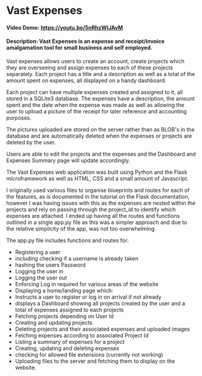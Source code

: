 # Vast Expenses
#### Video Demo:  https://youtu.be/5nRhzWlJAvM
#### Description: Vast Expenses is an expense and receipt/invoice amalgamation tool for small business and self employed.

Vast expenses allows users to create an account, create projects which they are overseeing and assign expenses to each of these projects separately. Each project has a title and a description as well as a total of the amount spent on expenses, all displayed on a handy dashboard.

Each project can have multiple expenses created and assigned to it, all stored in a SQLite3 database. The expenses have a description, the amount spent and the date when the expense was made as well as allowing the user to upload a picture of the receipt for later reference and accounting purposes.

The pictures uploaded are stored on the server rather than as BLOB's in the database and are automatically deleted when the expenses or projects are deleted by the user.

Users are able to edit the projects and the expenses and the Dashboard and Expenses Summary page will update accordingly.

The Vast Expenses web application was built using Python and the Flask microframework as well as HTML, CSS and a small amount of Javascript.

I originally used various files to organise blueprints and routes for each of the features, as is documented in the tutorial on the Flask documentation, however I was having issues with this as the expenses are nested within the projects and rely on passing through the project_id to identify which expenses are attached. I ended up having all the routes and functions outlined in a single app.py file as this was a simpler approach and due to the relative simplicity of the app, was not too overwhelming.

The app.py file includes functions and routes for:

- Registering a user
 - including checking if a username is already taken
 - hashing the users Password
- Logging the user in
- Logging the user out
- Enforcing Log in required for various areas of the website
- Displaying a home/landing page which:
 - Instructs a user to register or log in on arrival if not already
 - displays a Dashboard showing all projects created by the user and a total of expenses assigned to each projects
- Fetching projects depending on User Id
- Creating and updating projects
- Deleting projects and their associated expenses and uploaded images
- Fetching expenses according to associated Project Id
- Listing a summary of expenses for a project
- Creating, updating and deleting expenses
- checking for allowed file extensions (currently not working)
- Uploading files to the server and fetching them to display on the website.
